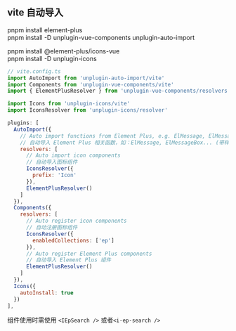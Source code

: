 ## vite 自动导入

pnpm install element-plus  
pnpm install -D unplugin-vue-components unplugin-auto-import

pnpm install @element-plus/icons-vue  
pnpm install -D unplugin-icons

```js
// vite.config.ts
import AutoImport from 'unplugin-auto-import/vite'
import Components from 'unplugin-vue-components/vite'
import { ElementPlusResolver } from 'unplugin-vue-components/resolvers'

import Icons from 'unplugin-icons/vite'
import IconsResolver from 'unplugin-icons/resolver'

plugins: [
  AutoImport({
    // Auto import functions from Element Plus, e.g. ElMessage, ElMessageBox... (with style)
    // 自动导入 Element Plus 相关函数，如：ElMessage, ElMessageBox... (带样式)
    resolvers: [
      // Auto import icon components
      // 自动导入图标组件
      IconsResolver({
        prefix: 'Icon'
      }),
      ElementPlusResolver()
    ]
  }),
  Components({
    resolvers: [
      // Auto register icon components
      // 自动注册图标组件
      IconsResolver({
        enabledCollections: ['ep']
      }),
      // Auto register Element Plus components
      // 自动导入 Element Plus 组件
      ElementPlusResolver()
    ]
  }),
  Icons({
    autoInstall: true
  })
],
```

组件使用时需使用 `<IEpSearch />` 或者`<i-ep-search />`
